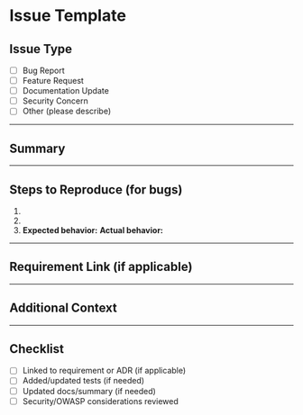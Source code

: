 # Issue Template

## Issue Type

- [ ] Bug Report
- [ ] Feature Request
- [ ] Documentation Update
- [ ] Security Concern
- [ ] Other (please describe)

---

## Summary

<!-- A clear and concise description of the issue. -->

---

## Steps to Reproduce (for bugs)

1.
2.
3. **Expected behavior:**
   **Actual behavior:**

---

## Requirement Link (if applicable)

<!-- Reference the requirement ID or docs/requirements entry this ties to. -->

---

## Additional Context

<!-- Add any logs, screenshots, or additional details here. -->

---

## Checklist

- [ ] Linked to requirement or ADR (if applicable)
- [ ] Added/updated tests (if needed)
- [ ] Updated docs/summary (if needed)
- [ ] Security/OWASP considerations reviewed
